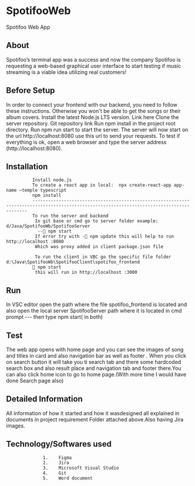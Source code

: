 # SpotifooWeb
Spotifoo Web App

## About

Spotifoo’s terminal app was a success and now the company Spotifoo is requesting a web-based graphical user interface to start testing if music streaming is a viable idea utilizing real customers!
## Before Setup
In order to connect your frontend with our backend, you need to follow these instructions. Otherwise you won't be able to get the songs or their album covers.
Install the latest Node.js LTS version. Link here
Clone the server repository. Git repository link
Run npm install in the project root directory.
Run npm run start to start the server.
The server will now start on the url http://localhost:8080 use this url to send your requests.
To test if everything is ok, open a web browser and type the server address (http://localhost:8080).

## Installation
     
              Install node.js 
              To create a react app in local:  npx create-react-app app-name –temple typescript
              npm install 
              ------------------------------------------------------------------------------------------------------------------------------------------
              To run the server and backend
               In git base or cmd go to server folder example:    d/Java/SpotifooWb/SpotifooServer
                -- npm start 
               If error try with - npm update this will help to run http://localhost :8080
               Which was proxy added in client package.json file

               To run the client in VBC go the specific file folder d:\Java\SpotifooWb\SpotifooClient\spotifoo_frontend
              	npm start
               this will run in http://localhost :3000 
               
## Run 
In VSC editor open the path where the file spotifoo_frontend is located  and  also open  the local server SpotifooServer path where it is located  in cmd prompt 
--- then   type npm start( in both)
 
 ## Test
 The web app opens with home page and you can see the images of song and titles in card and also navigation bar as well as footer . When you click on search button it will take you ti search tab and there some hardcoded 
 search box and also result place and navigation tab and footer there.You can also click home icon to go to home page.(With more time I would have done Search page also)
 
 ## Detailed Information
 All information of how it started and how it wasdesigned all explained in documents in project requirement Folder attached above.Also having Jira images.
 
 ## Technology/Softwares used
     
                  1.	Figma
                  2.	Jira
                  3.	Microsoft Visual Studio
                  4.	Git
                  5.	Word document


